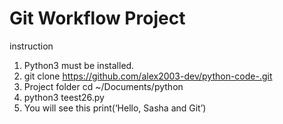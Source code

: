 # Git Workflow Project
instruction
1. Python3 must be installed.
2. git clone https://github.com/alex2003-dev/python-code-.git
3. Project folder cd ~/Documents/python
4. python3 teest26.py
5. You will see this print(‘Hello, Sasha and Git’)
